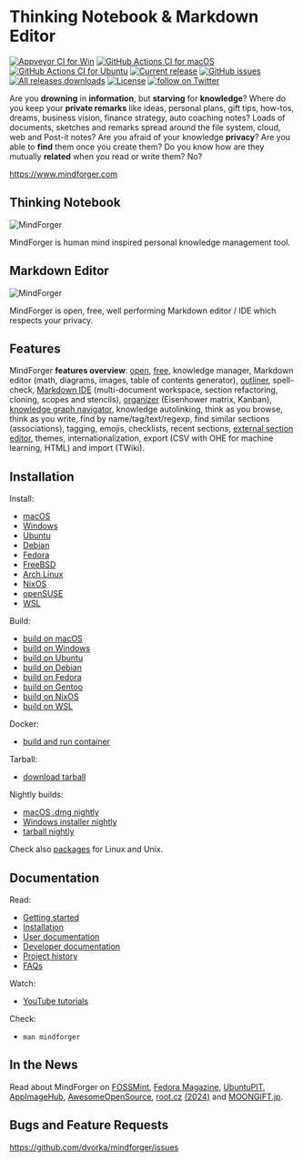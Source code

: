 # Thinking Notebook & Markdown Editor

[![Appveyor CI for Win](https://ci.appveyor.com/api/projects/status/iemop280po84od66?svg=true)](https://ci.appveyor.com/project/dvorka/mindforger)
[![GitHub Actions CI for macOS](https://github.com/dvorka/mindforger/actions/workflows/build_macos.yml/badge.svg)](https://github.com/dvorka/mindforger/actions)
[![GitHub Actions CI for Ubuntu](https://github.com/dvorka/mindforger/actions/workflows/build_ubuntu.yml/badge.svg)](https://github.com/dvorka/mindforger/actions)
[![Current release](https://img.shields.io/github/release/dvorka/mindforger.svg)](https://github.com/dvorka/mindforger/releases)
[![GitHub issues](https://img.shields.io/github/issues/dvorka/mindforger.svg?maxAge=360)](https://github.com/dvorka/mindforger/issues)
[![All releases downloads](https://img.shields.io/github/downloads/dvorka/mindforger/total.svg)](https://github.com/dvorka/mindforger/releases)
[![License](https://img.shields.io/github/license/dvorka/mindforger?color=%23ff0000)](https://github.com/dvorka/mindforger/blob/master/LICENSE)
<a href="https://twitter.com/intent/follow?screen_name=mindforger"><img src="https://img.shields.io/twitter/follow/mindforger.svg?style=social&logo=twitter" alt="follow on Twitter"></a>
<!-- [![Documentation](https://img.shields.io/badge/project-documentation-blue.svg)](https://github.com/dvorka/mindforger-repository/blob/master/memory/mindforger/index.md) -->

Are you **drowning** in **information**, but **starving** for **knowledge**? Where do you keep your **private remarks**
like ideas, personal plans, gift tips, how-tos, dreams, business vision, finance strategy, auto
coaching notes? Loads of documents, sketches and remarks spread around the file system, cloud,
web and Post-it notes? Are you afraid of your knowledge **privacy**? Are you able to **find** them once you create them?
Do you know how are they mutually **related** when you read or write them? No?

https://www.mindforger.com

## Thinking Notebook
![MindForger](http://www.mindforger.com/github/github-thinking-notebook.png)

MindForger is human mind inspired personal knowledge management tool.

## Markdown Editor
![MindForger](http://www.mindforger.com/github/github-markdown-ide.png?)

MindForger is open, free, well performing Markdown editor / IDE which respects your privacy.

## Features
MindForger **features overview**: [open](https://github.com/dvorka/mindforger?tab=GPL-2.0-1-ov-file#readme), [free](https://www.mindforger.com/#floss), <!-- [OpenAI GPT integrated](https://www.mindforger.com/#llm), --> knowledge manager, Markdown editor (math, diagrams, images, table of contents generator), [outliner](https://www.youtube.com/watch?v=LUqavHfKhnc&list=PLkTlgXXVRbUDdvysdslnAt_mU15oNPWNS&index=4), spell-check, [Markdown IDE](https://www.mindforger.com/#features) (multi-document workspace, section refactoring, cloning, scopes and stencils), [organizer](https://www.youtube.com/watch?v=Tje2mso7jNY&list=PLkTlgXXVRbUDdvysdslnAt_mU15oNPWNS&index=11) (Eisenhower matrix, Kanban), [knowledge graph navigator](https://www.youtube.com/watch?v=ZbQmZ1fKpxI&list=PLkTlgXXVRbUDdvysdslnAt_mU15oNPWNS&index=14), knowledge autolinking, think as you browse, think as you write, find by name/tag/text/regexp, find similar sections (associations), tagging, emojis, checklists, recent sections, [external section editor](https://www.youtube.com/watch?v=SLuvfDRyUrM&list=PLkTlgXXVRbUDdvysdslnAt_mU15oNPWNS&index=12), themes, internationalization, export (CSV with OHE for machine learning, HTML) and import (TWiki).

## Installation
Install:

* [macOS](https://github.com/dvorka/mindforger/wiki/Installation#macos)
* [Windows](https://github.com/dvorka/mindforger/wiki/Installation#windows)
* [Ubuntu](https://github.com/dvorka/mindforger/wiki/Installation#ubuntu)
* [Debian](https://github.com/dvorka/mindforger/wiki/Installation#debian)
* [Fedora](https://github.com/dvorka/mindforger/wiki/Installation#fedora)
* [FreeBSD](https://github.com/dvorka/mindforger/wiki/Installation#freebsd)
* [Arch Linux](https://github.com/dvorka/mindforger/wiki/Installation#arch-linux)
* [NixOS](https://github.com/dvorka/mindforger/wiki/Installation#nixos)
* [openSUSE](https://github.com/dvorka/mindforger/wiki/Installation#opensuse)
* [WSL](https://github.com/dvorka/mindforger/wiki/Installation#wsl)

Build:

* [build on macOS](https://github.com/dvorka/mindforger/wiki/Installation#build-on-macos)
* [build on Windows](https://github.com/dvorka/mindforger/wiki/Installation#build-on-windows)
* [build on Ubuntu](https://github.com/dvorka/mindforger/wiki/Installation#build-on-ubuntu)
* [build on Debian](https://github.com/dvorka/mindforger/wiki/Installation#build-on-debian)
* [build on Fedora](https://github.com/dvorka/mindforger/wiki/Installation#build-on-fedora)
* [build on Gentoo](https://github.com/dvorka/mindforger/wiki/Installation#build-on-gentoo)
* [build on NixOS](https://github.com/dvorka/mindforger/wiki/Installation#build-on-nixos)
* [build on WSL](https://github.com/dvorka/mindforger/wiki/Installation#build-on-wsl)

Docker:

* [build and run container](https://github.com/dvorka/mindforger/wiki/Installation#build-and-run-in-container)

Tarball:

* [download tarball](https://github.com/dvorka/mindforger/releases)

Nightly builds:

* [macOS .dmg nightly](https://github.com/dvorka/mindforger/actions)
* [Windows installer nightly](https://ci.appveyor.com/project/dvorka/mindforger/build/artifacts)
* [tarball nightly](https://github.com/dvorka/mindforger/actions/workflows/build_ubuntu.yml)

Check also [packages](https://pkgs.org/search/?q=mindforger) for Linux and Unix.

## Documentation
Read:

* [Getting started](https://github.com/dvorka/mindforger/wiki/Getting-started)
* [Installation](https://github.com/dvorka/mindforger/wiki/Installation)
* [User documentation](https://github.com/dvorka/mindforger/wiki/User-documentation)
* [Developer documentation](https://github.com/dvorka/mindforger/wiki/Developer-documentation)
* [Project history](https://github.com/dvorka/mindforger/wiki/History)
* [FAQs](https://github.com/dvorka/mindforger/wiki/FAQs)

Watch:

* [YouTube tutorials](https://www.youtube.com/playlist?list=PLkTlgXXVRbUDdvysdslnAt_mU15oNPWNS)

Check:

* `man mindforger`


## In the News
Read about MindForger on [FOSSMint](https://www.fossmint.com/mindforger-notebook-and-markdown-ide/), [Fedora Magazine](https://fedoramagazine.org/4-try-copr-december-2018/), [UbuntuPIT](https://www.ubuntupit.com/mindforger-a-privacy-focused-thinking-notebook-and-markdown-ide-for-linux/), [AppImageHub](https://www.appimagehub.com/p/1257573/), [AwesomeOpenSource](https://awesomeopensource.com/project/dvorka/mindforger), [root.cz](https://www.root.cz/clanky/softwarova-sklizen-19-9-2018/) [(2024)](https://www.root.cz/clanky/softwarova-sklizen-7-2-2024-vytvarejte-commitovaci-zpravy-s-umelou-inteligenci/) and [MOONGIFT.jp](https://www.moongift.jp/2018/12/mindforger-markdown%E3%82%92%E4%BD%BF%E3%81%A3%E3%81%9F%E3%83%8A%E3%83%AC%E3%83%83%E3%82%B8%E3%83%99%E3%83%BC%E3%82%B9/).

## Bugs and Feature Requests
https://github.com/dvorka/mindforger/issues
